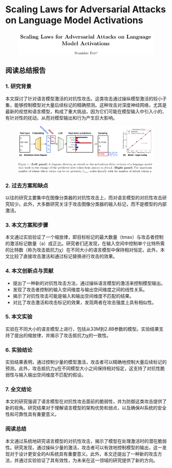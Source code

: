 # Scaling Laws for Adversarial Attacks on Language  Model Activations

<figure><img src="../.gitbook/assets/image (4) (1) (1) (1) (1) (1) (1) (1) (1) (1) (1) (1) (1) (1) (1) (1).png" alt=""><figcaption></figcaption></figure>

## 阅读总结报告

### 1. 研究背景

本文探讨了针对语言模型激活的对抗性攻击。这类攻击通过操纵模型激活的较小子集，能够控制模型对大量后续标记的精确预测。这种攻击对深度神经网络，尤其是最新的视觉和语言模型，构成了重大挑战，因为它们可能在模型输入中引入小的、有针对性的扰动，从而对模型输出和行为产生巨大影响。

<figure><img src="../.gitbook/assets/image (5) (1) (1) (1) (1) (1) (1) (1) (1) (1) (1) (1) (1) (1).png" alt=""><figcaption></figcaption></figure>

### 2. 过去方案和缺点

以往的研究主要集中在图像分类器的对抗性攻击上，而对语言模型的对抗性攻击研究较少。此外，大多数研究关注于攻击图像分类器的输入标记，而不是模型的内部激活。

### 3. 本文方案和步骤

本文通过实验验证了一个缩放律，即目标标记的最大数量（tmax）与攻击者控制的激活标记数量（a）成正比。研究者们还发现，在输入空间中控制单个比特所需的比特数（称为攻击抵抗力χ）在不同大小的语言模型中保持相对恒定。此外，本文比较了直接攻击激活和通过标记替换进行攻击的效果。

### 4. 本文创新点与贡献

* 提出了一种新的对抗性攻击方法，通过操纵语言模型的激活来控制模型输出。
* 发现了攻击者控制的输入空间维度与输出空间维度之间的线性关系。
* 揭示了对抗性攻击可能是输入和输出空间维度不匹配的结果。
* 对比了攻击激活和攻击标记的效果，发现两者在攻击强度上具有相似性。

### 5. 本文实验

实验在不同大小的语言模型上进行，包括从33M到2.8B参数的模型。实验结果支持了提出的缩放律，并揭示了攻击抵抗力χ的一致性。

### 6. 实验结论

实验结果表明，通过控制少量的模型激活，攻击者可以精确地控制大量后续标记的预测。此外，攻击抵抗力χ在不同模型大小之间保持相对恒定，这支持了对抗性脆弱性与输入输出空间维度不匹配的假设。

### 7. 全文结论

本文的研究强调了语言模型在对抗性攻击面前的脆弱性，并为防御这类攻击提供了新的视角。研究结果对于理解语言模型的架构优势和弱点，以及确保AI系统的安全性和可靠性具有重要意义。

### 阅读总结

本文通过系统地研究语言模型的对抗性攻击，揭示了模型在处理激活时的潜在脆弱性。研究发现，通过操纵少量的激活，攻击者可以有效地控制模型的输出，这一发现对于设计更安全的AI系统具有重要意义。此外，本文还提出了一种新的攻击方法，并通过实验验证了其有效性，为未来在这一领域的研究提供了新的方向。
